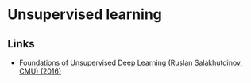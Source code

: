 # Unsupervised learning
## Links
- [Foundations of Unsupervised Deep Learning (Ruslan Salakhutdinov, CMU) (2016)](https://www.youtube.com/watch?v=rK6bchqeaN8)